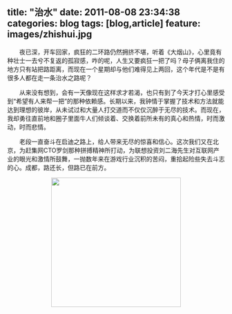 title: "治水"
date: 2011-08-08 23:34:38
categories: blog
tags: [blog,article]
feature: images/zhishui.jpg
---    
　　夜已深，开车回家，疯狂的二环路仍然拥挤不堪，听着《大烟山》，心里竟有种壮士一去兮不复返的孤寂感，咋的呢，人生又要疯狂一把了吗？母子俩离我住的地方只有站把路距离，而现在一个星期却与他们难得见上两回，这个年代是不是有很多人都在走一条治水之路呢？  
  
　　从来没有想到，会有一天像现在这样求才若渴，也只有到了今天才打心里感受到“希望有人来帮一把”的那种依赖感。长期以来，我钟情于掌握了技术和方法就能达到理想的彼岸，从未试过和大量人打交道而不仅仅沉醉于无尽的技术。而现在，我却勇往直前地和圈子里面牛人们倾谈着、交换着前所未有的真心和热情，时而激动，时而悲情。  
  
　　老段一直奋斗在启迪之路上，给人带来无尽的惊喜和信心。这次我们又在北京，为赶集网CTO罗剑那种拼搏精神所打动，为联想投资刘二海先生对互联网产业的眼光和激情所鼓舞，一抛数年来在游戏行业沉积的苦闷，重拾起险些失去斗志的心。成都，路还长，但路已在前方。  

<!--more-->
  
<div style="text-align:center;"><img width=300px src="images/zhishui.jpg" style="vertical-align:middle;"/></div><div style="text-align:center;"></div>       